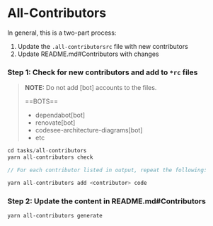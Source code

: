 # All-Contributors

In general, this is a two-part process:

1. Update the `.all-contributorsrc` file with new contributors
2. Update README.md#Contributors with changes

### Step 1: Check for new contributors and add to `*rc` files

> **NOTE:**
> Do not add [bot] accounts to the files.
>
> ==BOTS==
>
> - dependabot[bot]
> - renovate[bot]
> - codesee-architecture-diagrams[bot]
> - etc

```js
cd tasks/all-contributors
yarn all-contributors check

// For each contributor listed in output, repeat the following:

yarn all-contributors add <contributor> code
```

### Step 2: Update the content in README.md#Contributors

```bash
yarn all-contributors generate
```
